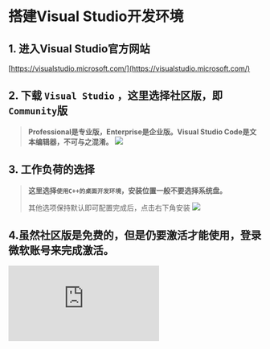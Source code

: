 # **搭建Visual Studio开发环境**

## 1. 进入Visual Studio官方网站

[https://visualstudio.microsoft.com/](https://visualstudio.microsoft.com/)

## 2. 下载 `Visual Studio` ，这里选择社区版，即`Community`版

> **Professional是专业版，Enterprise是企业版。Visual Studio Code是文本编辑器，不可与之混淆。**
> ![](https://raw.githubusercontent.com/GuangYu-yu/first/main/%E5%BC%95%E7%94%A8%E7%9A%84%E5%9B%BE%E7%89%87/Visual%20Studio%E7%A4%BE%E5%8C%BA%E7%89%88.png)

## 3. 工作负荷的选择

> **这里选择`使用C++的桌面开发环境`，安装位置一般不要选择系统盘。**
> 
> 其他选项保持默认即可配置完成后，点击右下角安装
> ![](https://github.com/GuangYu-yu/first/blob/main/%E5%BC%95%E7%94%A8%E7%9A%84%E5%9B%BE%E7%89%87/%E5%B7%A5%E4%BD%9C%E8%B4%9F%E8%8D%B7%E7%9A%84%E9%80%89%E6%8B%A9.png?raw=true)

## 4.虽然社区版是免费的，但是仍要激活才能使用，登录微软账号来完成激活。

![跳转至下一页](https://github.com/GuangYu-yu/Learn-C-language-from-scratch/blob/main/%E7%9B%AE%E5%BD%95%E6%96%87%E4%BB%B6/%E9%A6%96%E4%B8%AA%E7%A8%8B%E5%BA%8F%E2%80%94%E2%80%94%E2%80%9CHello%20World.md)
